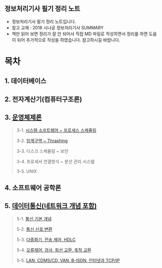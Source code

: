 ## 정보처리기사 필기 정리 노트
- 정보처리기사 필기 정리 노트입니다.
- 참고 교재 : 2018 시나공 정보처리기사 SUMMARY
- 책만 읽어 보면 정리가 잘 안 되어서 직접 MD 파일로 작성하면서 정리를 하면 도움이 되어 추가적으로 작성을 하였습니다. 참고하시길 바랍니다.

# 목차
## 1. 데이터베이스
## 2. 전자계산기(컴퓨터구조론)
## 3. [운영체제론](https://github.com/tails5555/my_eip_study/tree/master/3_OperationSystem)
> 3-1. [시스템 소프트웨어 ~ 프로세스 스케쥴링](https://github.com/tails5555/my_eip_study/blob/master/3_OperationSystem/01_Operation_System_01.md)
>
> 3-2. [임계구역 ~ Thrashing](https://github.com/tails5555/my_eip_study/blob/master/3_OperationSystem/02_Operation_System_02.md)
>
> 3-3. 디스크 스케쥴링 ~ 보안
>
> 3-4. 프로세서 연결방식 ~ 분산 관리 시스템
>
> 3-5. UNIX

## 4. 소프트웨어 공학론
## 5. [데이터통신(네트워크 개념 포함)](https://github.com/tails5555/my_eip_study/tree/master/5_Data_Communication)
> 5-1. [통신 기본 개념](https://github.com/tails5555/my_eip_study/blob/master/5_Data_Communication/01_Data_Communication_01.md)
>
> 5-2. [통신 신호 변환](https://github.com/tails5555/my_eip_study/blob/master/5_Data_Communication/02_Data_Communication_02.md)
>
> 5-3. [다중화기, 전송 제어, HDLC](https://github.com/tails5555/my_eip_study/blob/master/5_Data_Communication/03_Data_Communication_03.md)
>
> 5-4. [오류제어, 검사, 회선 교환, 축적 교환](https://github.com/tails5555/my_eip_study/blob/master/5_Data_Communication/04_Data_Communication_04.md)
>
> 5-5. [LAN, CDMS/CD, VAN, B-ISDN, 인터넷과 TCP/IP](https://github.com/tails5555/my_eip_study/blob/master/5_Data_Communication/05_Data_Communication_05.md)

